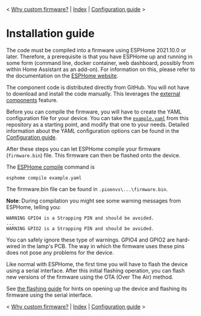 < [Why custom firmware?](why_custom_firmware.md) | [Index](../README.md) | [Configuration guide](configuration.md) >

# Installation guide

The code must be compiled into a firmware using ESPHome 2021.10.0 or later. Therefore, a prerequisite
is that you have ESPHome up and running in some form (command line, docker container, web dashboard,
possibly from within Home Assistant as an add-on). For information on this, please refer to the
documentation on the [ESPHome website](https://esphome.io).

The component code is distributed directly from GitHub. You will not have to download and install
the code manually. This leverages the [external components](https://esphome.io/components/external_components.html)
feature.

Before you can compile the firmware, you will have to create the YAML configuration file for your
device. You can take the [`example.yaml`](../example.yaml) from this repository as a starting point, and
modify that one to your needs. Detailed information about the YAML configuration options can be
found in the [Configuration guide](configuration.md).

After these steps you can let ESPHome compile your firmware (`firmware.bin`) file. This firmware
can then be flashed onto the device.

The [ESPHome compile](https://esphome.io/guides/cli.html#compile-command) command is
```
esphome compile example.yaml
```
The firmware.bin file can be found in `.pioenvs\...\firmware.bin`.

**Note**: During compilation you might see some warning messages from ESPHome, telling you:
```
WARNING GPIO4 is a Strapping PIN and should be avoided.
...
WARNING GPIO2 is a Strapping PIN and should be avoided. 
```
You can safely ignore these type of warnings. GPIO4 and GPIO2 are hard-wired in the lamp's PCB.
The way in which the firmware uses these pins does not pose any problems for the device.

Like normal with ESPHome, the first time you will have to flash the device using a serial interface.
After this initial flashing operation, you can flash new versions of the firmware using the OTA
(Over The Air) method.

See [the flashing guide](flashing.md) for hints on opening up the device and flashing its firmware
using the serial interface.

< [Why custom firmware?](why_custom_firmware.md) | [Index](../README.md) | [Configuration guide](configuration.md) >

